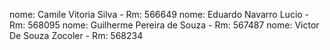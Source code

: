 nome: Camile Vitoria Silva - Rm: 566649
nome: Eduardo Navarro Lucio - Rm: 568095
nome: Guilherme Pereira de Souza - Rm: 567487 
nome: Victor De Souza Zocoler - Rm: 568234
